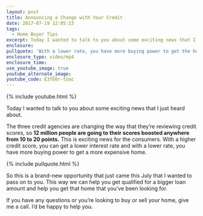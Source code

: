 ```yaml
---
layout: post
title: Announcing a Change with Your Credit
date: 2017-07-19 12:05:13
tags:
  - Home Buyer Tips
excerpt: Today I wanted to talk to you about some exciting news that I just heard about.
enclosure:
pullquote: 'With a lower rate, you have more buying power to get the home of your dreams.'
enclosure_type: video/mp4
enclosure_time:
use_youtube_image: true
youtube_alternate_image:
youtube_code: E3fE0r-tUac
---
```



{% include youtube.html %}

Today I wanted to talk to you about some exciting news that I just heard about.

The three credit agencies are changing the way that they’re reviewing credit scores, so **12 million people are going to their scores boosted anywhere from 10 to 20 points.** This is exciting news for the consumers. With a higher credit score, you can get a lower interest rate and with a lower rate, you have more buying power to get a more expensive home.

{% include pullquote.html %}

So this is a brand-new opportunity that just came this July that I wanted to pass on to you. This way we can help you get qualified for a bigger loan amount and help you get that home that you’ve been looking for.

If you have any questions or you’re looking to buy or sell your home, give me a call. I’d be happy to help you.